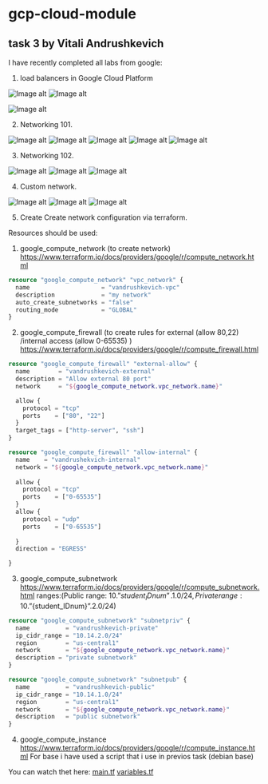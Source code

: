 # gcp-cloud-module
## task 3 by Vitali Andrushkevich

I have recently completed all labs from google:

1. load balancers in Google Cloud Platform

![Image alt](https://github.com/MNT-Lab/google-cloud-module/blob/vandrushkevich/Day3/img/Load-balancer-task1.png)
![Image alt](https://github.com/MNT-Lab/google-cloud-module/blob/vandrushkevich/Day3/img/cluster-gcp-node1.png)

![Image alt](https://github.com/MNT-Lab/google-cloud-module/blob/vandrushkevich/Day3/img/task1-complete.png)


2. Networking 101.

![Image alt](https://github.com/MNT-Lab/google-cloud-module/blob/vandrushkevich/Day3/img/lb-details.png)
![Image alt](https://github.com/MNT-Lab/google-cloud-module/blob/vandrushkevich/Day3/img/lb-monitor.png)
![Image alt](https://github.com/MNT-Lab/google-cloud-module/blob/vandrushkevich/Day3/img/verify-web-functionality1.png)
![Image alt](https://github.com/MNT-Lab/google-cloud-module/blob/vandrushkevich/Day3/img/verify-functionality-2.png)
![Image alt](https://github.com/MNT-Lab/google-cloud-module/blob/vandrushkevich/Day3/img/done-02.png)


3. Networking 102.

![Image alt](https://github.com/MNT-Lab/google-cloud-module/blob/vandrushkevich/Day3/img/Screenshot%20from%202020-02-18%2019-15-52.png)
![Image alt](https://github.com/MNT-Lab/google-cloud-module/blob/vandrushkevich/Day3/img/Screenshot%20from%202020-02-18%2019-15-09.png)
![Image alt](https://github.com/MNT-Lab/google-cloud-module/blob/vandrushkevich/Day3/img/Screenshot%20from%202020-02-18%2019-21-27.png)

4. Custom network.

![Image alt](https://github.com/MNT-Lab/google-cloud-module/blob/vandrushkevich/Day3/img/4-3.png)
![Image alt](https://github.com/MNT-Lab/google-cloud-module/blob/vandrushkevich/Day3/img/4-firewall.png)
![Image alt](https://github.com/MNT-Lab/google-cloud-module/blob/vandrushkevich/Day3/img/4-ping.png)

5. Create Create network configuration via terraform.

Resources should be used:

1) google_compute_network (to create network) https://www.terraform.io/docs/providers/google/r/compute_network.html

```tf
resource "google_compute_network" "vpc_network" {
  name                    = "vandrushkevich-vpc"
  description             = "my network"
  auto_create_subnetworks = "false"
  routing_mode            = "GLOBAL"
}
```

2) google_compute_firewall (to create rules for external (allow 80,22) /internal access (allow 0-65535) ) https://www.terraform.io/docs/providers/google/r/compute_firewall.html

```tf
resource "google_compute_firewall" "external-allow" {
  name        = "vandrushkevich-external"
  description = "Allow external 80 port"
  network     = "${google_compute_network.vpc_network.name}"

  allow {
    protocol = "tcp"
    ports    = ["80", "22"]
  }
  target_tags = ["http-server", "ssh"]
}

resource "google_compute_firewall" "allow-internal" {
  name    = "vandrushekvich-internal"
  network = "${google_compute_network.vpc_network.name}"
  
  allow {
    protocol = "tcp"
    ports    = ["0-65535"]
  }
  allow {
    protocol = "udp"
    ports    = ["0-65535"]
    
  }
  direction = "EGRESS"

}

```

3) google_compute_subnetwork https://www.terraform.io/docs/providers/google/r/compute_subnetwork.html 
ranges:(Public range: 10.”${student_IDnum}”.1.0/24, Private range: 10.”${student_IDnum}”.2.0/24)

```tf
resource "google_compute_subnetwork" "subnetpriv" {
  name          = "vandrushkevich-private"
  ip_cidr_range = "10.14.2.0/24"
  region        = "us-central1"
  network       = "${google_compute_network.vpc_network.name}"
  description = "private subnetwork"
}

resource "google_compute_subnetwork" "subnetpub" {
  name          = "vandrushkevich-public"
  ip_cidr_range = "10.14.1.0/24"
  region        = "us-central1"
  network       = "${google_compute_network.vpc_network.name}"
  description   = "public subnetwork"
}
```

4) google_compute_instance https://www.terraform.io/docs/providers/google/r/compute_instance.html
For base i have used a script that i use in previos task (debian base)

You can watch thet here: [main.tf][1] [variables.tf][2]


[1]: https://github.com/MNT-Lab/google-cloud-module/blob/vandrushkevich/Day3/main.tf
[2]: https://github.com/MNT-Lab/google-cloud-module/blob/vandrushkevich/Day3/variables.tf
